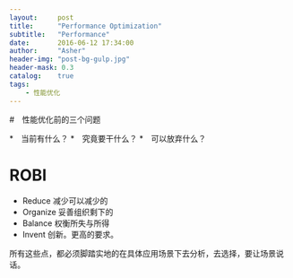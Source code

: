 ```yaml
---
layout:     post
title:      "Performance Optimization"
subtitle:   "Performance"
date:       2016-06-12 17:34:00
author:     "Asher"
header-img: "post-bg-gulp.jpg"
header-mask: 0.3
catalog:    true
tags:
    - 性能优化
---
```


#　性能优化前的三个问题

*　当前有什么？
*　究竟要干什么？
*　可以放弃什么？

# ROBI

* Reduce 减少可以减少的
* Organize 妥善组织剩下的
* Balance 权衡所失与所得
* Invent 创新。更高的要求。

所有这些点，都必须脚踏实地的在具体应用场景下去分析，去选择，要让场景说话。

